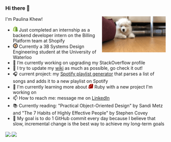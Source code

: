 ### Hi there 👋
I'm Paulina Khew!
<img align="right" alt="GIF" src="https://github.com/Paulinakhew/wiki/blob/master/.gitbook/assets/happy.gif" />

- <img src="static/shopify_logo.png" width=15> Just completed an internship as a backend developer intern on the Billing Platform team at Shopify
- <img src="static/uw_logo.svg" width=15> Currently a 3B Systems Design Engineering student at the University of Waterloo
- 🔭 I’m currently working on upgrading my StackOverflow profile
- 📖 I try to update my [wiki](https://wiki.paulinakhew.me/) as much as possible, go check it out!
- 🎧 current project: my [Spotify playlist generator](https://create-spotify-playlist.herokuapp.com/) that parses a list of songs and adds it to a new playlist on Spotify
- 🌱 I'm currently learning more about <img src="static/ruby_logo.png" width=15> Ruby with a new project I'm working on
- 📫 How to reach me: message me on [LinkedIn](https://www.linkedin.com/in/paulinakhew/)
- 📚 Currently reading: "Practical Object-Oriented Design" by Sandi Metz and "The 7 Habits of Highly Effective People" by Stephen Covey
- 🥅 My goal is to do 1 GitHub commit every day because I believe that slow, incremental change is the best way to achieve my long-term goals

<a href="https://github-readme-stats.vercel.app/api?username=paulinakhew&count_private=true&show_icons=true&theme=cobalt&include_all_commits=true">
  <img align="center" src="https://github-readme-stats.vercel.app/api?username=paulinakhew&count_private=true&show_icons=true&theme=cobalt&include_all_commits=true" />
</a>
<a href="https://github-readme-stats.vercel.app/api/top-langs/?username=paulinakhew&theme=cobalt&layout=compact">
  <img align="center" src="https://github-readme-stats.vercel.app/api/top-langs/?username=paulinakhew&theme=cobalt&layout=compact" />
</a>

